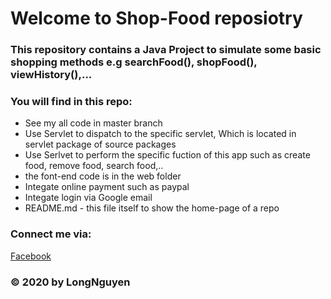 # Welcome to Shop-Food reposiotry

### This repository contains a Java Project to simulate some basic shopping methods e.g searchFood(), shopFood(), viewHistory(),...

### You will find in this repo:
* See my all code in master branch
* Use Servlet to dispatch to the specific servlet, Which is located in servlet package of source packages
* Use Serlvet to perform the specific fuction of this app such as create food, remove food, search food,..
* the font-end code is in the web folder
* Integate online payment such as paypal
* Integate login via Google email
* README.md - this file itself to show the  home-page of a repo
### Connect me via:
[Facebook](https://www.facebook.com/longdaungo113/)
### © 2020 by LongNguyen
